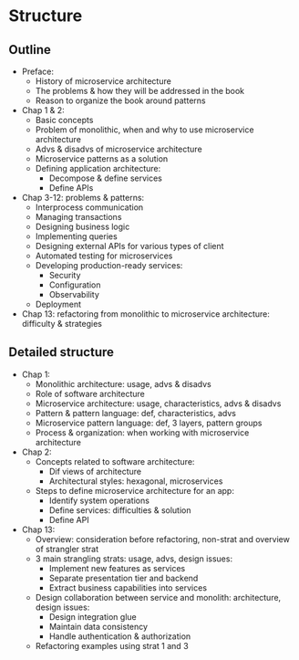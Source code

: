 # Structure
## Outline
- Preface:
    - History of microservice architecture
    - The problems & how they will be addressed in the book
    - Reason to organize the book around patterns
- Chap 1 & 2:
    - Basic concepts
    - Problem of monolithic, when and why to use microservice architecture
    - Advs & disadvs of microservice architecture
    - Microservice patterns as a solution
    - Defining application architecture:
        - Decompose & define services
        - Define APIs
- Chap 3-12: problems & patterns:
    - Interprocess communication
    - Managing transactions
    - Designing business logic
    - Implementing queries
    - Designing external APIs for various types of client
    - Automated testing for microservices
    - Developing production-ready services:
        - Security
        - Configuration
        - Observability
    - Deployment
- Chap 13: refactoring from monolithic to microservice architecture: difficulty & strategies

## Detailed structure
- Chap 1:
    - Monolithic architecture: usage, advs & disadvs
    - Role of software architecture
    - Microservice architecture: usage, characteristics, advs & disadvs
    - Pattern & pattern language: def, characteristics, advs
    - Microservice pattern language: def, 3 layers, pattern groups
    - Process & organization: when working with microservice architecture
- Chap 2:
    - Concepts related to software architecture:
        - Dif views of architecture
        - Architectural styles: hexagonal, microservices
    - Steps to define microservice architecture for an app:
        - Identify system operations
        - Define services: difficulties & solution
        - Define API
- Chap 13:
    - Overview: consideration before refactoring, non-strat and overview of strangler strat
    - 3 main strangling strats: usage, advs, design issues:
        - Implement new features as services
        - Separate presentation tier and backend
        - Extract business capabilities into services
    - Design collaboration between service and monolith: architecture, design issues:
        - Design integration glue
        - Maintain data consistency
        - Handle authentication & authorization
    - Refactoring examples using strat 1 and 3